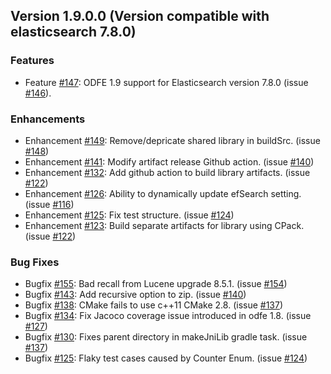 ## Version 1.9.0.0 (Version compatible with elasticsearch 7.8.0)
### Features
* Feature [#147](https://github.com/opendistro-for-elasticsearch/k-NN/pull/147): ODFE 1.9 support for Elasticsearch version 7.8.0 (issue [#146](https://github.com/opendistro-for-elasticsearch/k-NN/issues/146)).

### Enhancements
* Enhancement [#149](https://github.com/opendistro-for-elasticsearch/k-NN/pull/149): Remove/depricate shared library in buildSrc. (issue [#148](https://github.com/opendistro-for-elasticsearch/k-NN/issues/96))
* Enhancement [#141](https://github.com/opendistro-for-elasticsearch/k-NN/pull/141): Modify artifact release Github action. (issue [#140](https://github.com/opendistro-for-elasticsearch/k-NN/issues/140))
* Enhancement [#132](https://github.com/opendistro-for-elasticsearch/k-NN/pull/132): Add github action to build library artifacts. (issue [#122](https://github.com/opendistro-for-elasticsearch/k-NN/issues/122))
* Enhancement [#126](https://github.com/opendistro-for-elasticsearch/k-NN/pull/126): Ability to dynamically update efSearch setting. (issue [#116](https://github.com/opendistro-for-elasticsearch/k-NN/issues/116))
* Enhancement [#125](https://github.com/opendistro-for-elasticsearch/k-NN/pull/125): Fix test structure. (issue [#124](https://github.com/opendistro-for-elasticsearch/k-NN/issues/124))
* Enhancement [#123](https://github.com/opendistro-for-elasticsearch/k-NN/pull/123): Build separate artifacts for library using CPack. (issue [#122](https://github.com/opendistro-for-elasticsearch/k-NN/issues/122))

### Bug Fixes
* Bugfix [#155](https://github.com/opendistro-for-elasticsearch/k-NN/pull/155): Bad recall from Lucene upgrade 8.5.1. (issue [#154](https://github.com/opendistro-for-elasticsearch/k-NN/issues/154))
* Bugfix [#143](https://github.com/opendistro-for-elasticsearch/k-NN/pull/143): Add recursive option to zip. (issue [#140](https://github.com/opendistro-for-elasticsearch/k-NN/issues/140))
* Bugfix [#138](https://github.com/opendistro-for-elasticsearch/k-NN/pull/138): CMake fails to use c++11 CMake 2.8. (issue [#137](https://github.com/opendistro-for-elasticsearch/k-NN/issues/137))
* Bugfix [#134](https://github.com/opendistro-for-elasticsearch/k-NN/pull/134): Fix Jacoco coverage issue introduced in odfe 1.8. (issue [#127](https://github.com/opendistro-for-elasticsearch/k-NN/issues/127))
* Bugfix [#130](https://github.com/opendistro-for-elasticsearch/k-NN/pull/130): Fixes parent directory in makeJniLib gradle task. (issue [#137](https://github.com/opendistro-for-elasticsearch/k-NN/issues/137))
* Bugfix [#125](https://github.com/opendistro-for-elasticsearch/k-NN/pull/125): Flaky test cases caused by Counter Enum. (issue [#124](https://github.com/opendistro-for-elasticsearch/k-NN/issues/124))
